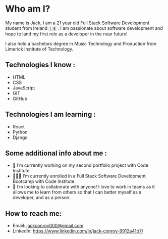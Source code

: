 # Who am I?

My name is Jack, I am a 21 year old Full Stack Software Development student from Ireland 🇮🇪 . I am passionate about software development and hope to land my first role as a developer in the near future!

I also hold a bachelors degree in Music Technology and Production from Limerick Institute of Technology.

## Technologies I know :
- HTML
- CSS
- JavaScript
- GIT
- GitHub

## Technologies I am learning :
- React
- Python
- Django

## Some additional info about me :
- 👾 I’m currently working on my second portfolio project with Code Institute.
- 👨🏻‍💻 I’m currently enrolled in a Full Stack Software Development Bootcamp with Code Institute. 
- 🤝 I’m looking to collaborate with anyone! I love to work in teams as it allows me to learn from others so that I can better myself as a developer, and as a person.

## How to reach me:
* Email: jackconroy000@gmail.com
* LinkedIn: https://www.linkedin.com/in/jack-conroy-9912a41b7/
 


